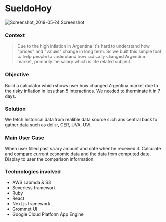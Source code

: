 # SueldoHoy

![Screenshot_2019-05-24 Screenshot](https://user-images.githubusercontent.com/19354273/58359201-a7443e00-7e58-11e9-905a-2425acf21fff.png)

### Context

> Due to the high inflation in Argentina
> It's hard to understand how "prices" and "values" change in long term.
> So we built this simple tool to help people to understand how radically changed Argentina market, primarily the salary which is life related subject.

### Objective
Build a calculator which shows user how changed Argentina market due to the risky inflation in less than 5 interactinos. We needed to therminate it in 7 days.

### Solution
We fetch historical data from realible data source such ans central back to gather data such as dollar, CER, UVA, UVI.
### Main User Case
When user filled past salary amount and date when he received it.
Calculate and compare current economic data and the data from computed date.
Display to user the comparison information.


### Technologies involved
- AWS Labmda & S3
- Severless framework
- Ruby
- React
- Next.js framework
- Grommet UI
- Google Cloud Platform App Engine
